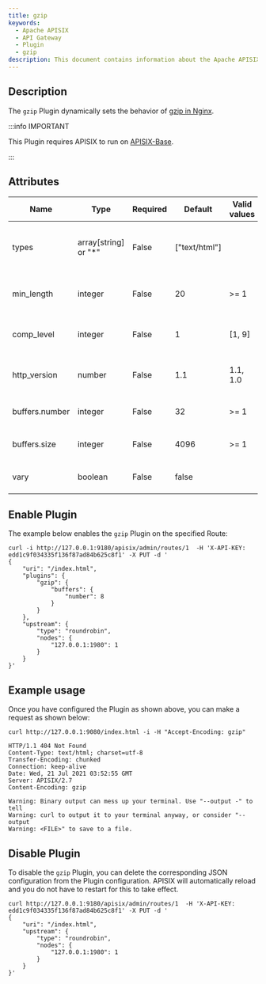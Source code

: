 ```yaml
---
title: gzip
keywords:
  - Apache APISIX
  - API Gateway
  - Plugin
  - gzip
description: This document contains information about the Apache APISIX gzip Plugin.
---
```


<!--
#
# Licensed to the Apache Software Foundation (ASF) under one or more
# contributor license agreements.  See the NOTICE file distributed with
# this work for additional information regarding copyright ownership.
# The ASF licenses this file to You under the Apache License, Version 2.0
# (the "License"); you may not use this file except in compliance with
# the License.  You may obtain a copy of the License at
#
#     http://www.apache.org/licenses/LICENSE-2.0
#
# Unless required by applicable law or agreed to in writing, software
# distributed under the License is distributed on an "AS IS" BASIS,
# WITHOUT WARRANTIES OR CONDITIONS OF ANY KIND, either express or implied.
# See the License for the specific language governing permissions and
# limitations under the License.
#
-->

## Description

The `gzip` Plugin dynamically sets the behavior of [gzip in Nginx](https://docs.nginx.com/nginx/admin-guide/web-server/compression/).

:::info IMPORTANT

This Plugin requires APISIX to run on [APISIX-Base](../FAQ.md#how-do-i-build-the-apisix-base-environment).

:::

## Attributes

| Name           | Type                 | Required | Default       | Valid values | Description                                                                             |
|----------------|----------------------|----------|---------------|--------------|-----------------------------------------------------------------------------------------|
| types          | array[string] or "*" | False    | ["text/html"] |              | Dynamically sets the `gzip_types` directive. Special value `"*"` matches any MIME type. |
| min_length     | integer              | False    | 20            | >= 1         | Dynamically sets the `gzip_min_length` directive.                                       |
| comp_level     | integer              | False    | 1             | [1, 9]       | Dynamically sets the `gzip_comp_level` directive.                                       |
| http_version   | number               | False    | 1.1           | 1.1, 1.0     | Dynamically sets the `gzip_http_version` directive.                                     |
| buffers.number | integer              | False    | 32            | >= 1         | Dynamically sets the `gzip_buffers` directive.                                          |
| buffers.size   | integer              | False    | 4096          | >= 1         | Dynamically sets the `gzip_buffers` directive.                                          |
| vary           | boolean              | False    | false         |              | Dynamically sets the `gzip_vary` directive.                                             |

## Enable Plugin

The example below enables the `gzip` Plugin on the specified Route:

```shell
curl -i http://127.0.0.1:9180/apisix/admin/routes/1  -H 'X-API-KEY: edd1c9f034335f136f87ad84b625c8f1' -X PUT -d '
{
    "uri": "/index.html",
    "plugins": {
        "gzip": {
            "buffers": {
                "number": 8
            }
        }
    },
    "upstream": {
        "type": "roundrobin",
        "nodes": {
            "127.0.0.1:1980": 1
        }
    }
}'
```

## Example usage

Once you have configured the Plugin as shown above, you can make a request as shown below:

```shell
curl http://127.0.0.1:9080/index.html -i -H "Accept-Encoding: gzip"
```

```
HTTP/1.1 404 Not Found
Content-Type: text/html; charset=utf-8
Transfer-Encoding: chunked
Connection: keep-alive
Date: Wed, 21 Jul 2021 03:52:55 GMT
Server: APISIX/2.7
Content-Encoding: gzip

Warning: Binary output can mess up your terminal. Use "--output -" to tell
Warning: curl to output it to your terminal anyway, or consider "--output
Warning: <FILE>" to save to a file.
```

## Disable Plugin

To disable the `gzip` Plugin, you can delete the corresponding JSON configuration from the Plugin configuration. APISIX will automatically reload and you do not have to restart for this to take effect.

```shell
curl http://127.0.0.1:9180/apisix/admin/routes/1  -H 'X-API-KEY: edd1c9f034335f136f87ad84b625c8f1' -X PUT -d '
{
    "uri": "/index.html",
    "upstream": {
        "type": "roundrobin",
        "nodes": {
            "127.0.0.1:1980": 1
        }
    }
}'
```
